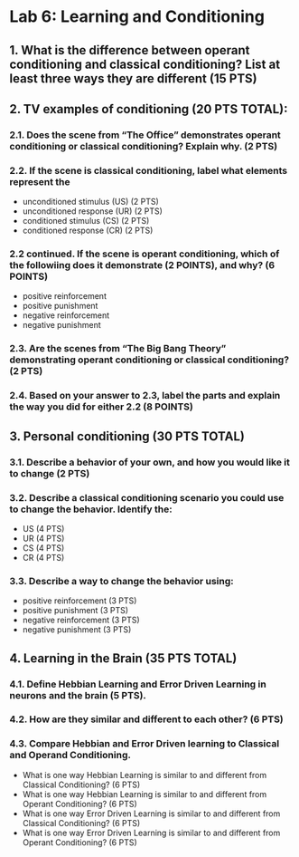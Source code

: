# Lab 6: Learning and Conditioning

## 1. What is the difference between operant conditioning and classical conditioning? List at least three ways they are different (15 PTS)

## 2.	TV examples of conditioning (20 PTS TOTAL):

### 2.1. Does the scene from “The Office” demonstrates operant conditioning or classical conditioning? Explain why. (2 PTS)

### 2.2. If the scene is classical conditioning, label what elements represent the
- unconditioned stimulus (US) (2 PTS)
- unconditioned response (UR) (2 PTS)
- conditioned stimulus (CS) (2 PTS)
- conditioned response (CR) (2 PTS)

### 2.2 continued. If the scene is operant conditioning, which of the followiing does it demonstrate (2 POINTS), and why? (6 POINTS)
- positive reinforcement
- positive punishment
- negative reinforcement
- negative punishment

### 2.3. Are the scenes from “The Big Bang Theory” demonstrating operant conditioning or classical conditioning? (2 PTS)

### 2.4. Based on your answer to 2.3, label the parts and explain the way you did for either 2.2 (8 POINTS)

## 3.	Personal conditioning (30 PTS TOTAL)
### 3.1.	Describe a behavior of your own, and how you would like it to change (2 PTS)
### 3.2.	Describe a classical conditioning scenario you could use to change the behavior. Identify the:
- US (4 PTS)
- UR (4 PTS)
- CS (4 PTS)
- CR (4 PTS)

### 3.3.	Describe a way to change the behavior using:
- positive reinforcement (3 PTS)
- positive punishment (3 PTS)
- negative reinforcement (3 PTS)
- negative punishment (3 PTS)

## 4. Learning in the Brain (35 PTS TOTAL)
### 4.1. Define Hebbian Learning and Error Driven Learning in neurons and the brain (5 PTS).
### 4.2. How are they similar and different to each other? (6 PTS)
### 4.3. Compare Hebbian and Error Driven learning to Classical and Operand Conditioning.
- What is one way Hebbian Learning is similar to and different from Classical Conditioning? (6 PTS)
- What is one way Hebbian Learning is similar to and different from Operant Conditioning? (6 PTS)
- What is one way Error Driven Learning is similar to and different from Classical Conditioning? (6 PTS)
- What is one way Error Driven Learning is similar to and different from Operant Conditioning? (6 PTS)
